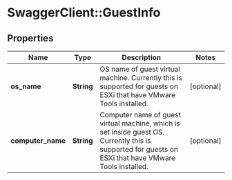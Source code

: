 # SwaggerClient::GuestInfo

## Properties
Name | Type | Description | Notes
------------ | ------------- | ------------- | -------------
**os_name** | **String** | OS name of guest virtual machine. Currently this is supported for guests on ESXi that have VMware Tools installed.  | [optional] 
**computer_name** | **String** | Computer name of guest virtual machine, which is set inside guest OS. Currently this is supported for guests on ESXi that have VMware Tools installed.  | [optional] 


